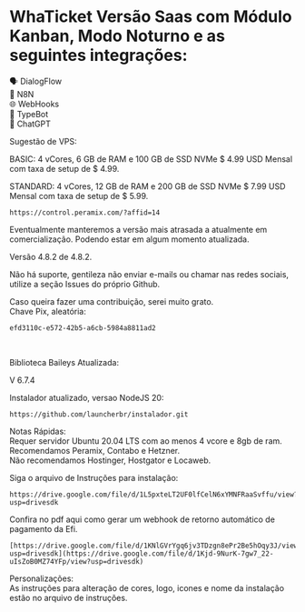# WhaTicket Versão Saas com Módulo Kanban, Modo Noturno e as seguintes integrações:</br>

🗣️ DialogFlow</br>
🔄 N8N</br>
🌐 WebHooks</br>
🤖 TypeBot</br>
💬 ChatGPT</br>

Sugestão de VPS:

BASIC: 4 vCores, 6 GB de RAM e 100 GB de SSD NVMe $ 4.99 USD Mensal com taxa de setup de $ 4.99.

STANDARD: 4 vCores, 12 GB de RAM e 200 GB de SSD NVMe $ 7.99 USD Mensal com taxa de setup de $ 5.99.

```
https://control.peramix.com/?affid=14
```

Eventualmente manteremos a versão mais atrasada a atualmente em comercialização. Podendo estar em algum momento atualizada.

Versão 4.8.2 de 4.8.2.</br>

Não há suporte, gentileza não enviar e-mails ou chamar nas redes sociais, utilize a seção Issues do próprio Github.

Caso queira fazer uma contribuição, serei muito grato.</br>
Chave Pix, aleatória:

```
efd3110c-e572-42b5-a6cb-5984a8811ad2
```
</br>

Biblioteca Baileys Atualizada:</br>

V 6.7.4

Instalador atualizado, versao NodeJS 20:

```
https://github.com/launcherbr/instalador.git
```
Notas Rápidas: </br>
Requer servidor Ubuntu 20.04 LTS com ao menos 4 vcore e 8gb de ram.</br>
Recomendamos Peramix, Contabo e Hetzner. </br>
Não recomendamos Hostinger, Hostgator e Locaweb.</br>

Siga o arquivo de Instruções para instalação:

```
https://drive.google.com/file/d/1L5pxteLT2UF0lfCelN6xYMNFRaaSvffu/view?usp=drivesdk
```

Confira no pdf aqui como gerar um webhook de retorno automático de pagamento da Efi.

```
[https://drive.google.com/file/d/1KNlGVrYgq6jv3TDzgn8ePr2Be5hOqy3J/view?usp=drivesdk](https://drive.google.com/file/d/1Kjd-9NurK-7gw7_22-uIsZoB0MZ74YFp/view?usp=drivesdk)
```
Personalizações:</br>
As instruções para alteração de cores, logo, icones e nome da instalação estão no arquivo de instruções.
